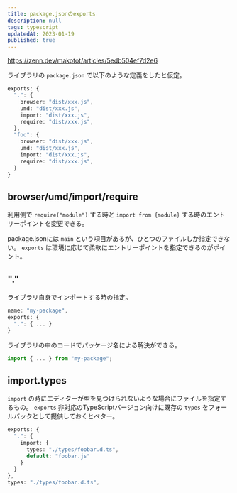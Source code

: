 ```yaml
---
title: package.jsonのexports
description: null
tags: typescript
updatedAt: 2023-01-19
published: true
---
```


https://zenn.dev/makotot/articles/5edb504ef7d2e6

ライブラリの `package.json` で以下のような定義をしたと仮定。

```ts
exports: {
  ".": {
    browser: "dist/xxx.js",
    umd: "dist/xxx.js",
    import: "dist/xxx.js",
    require: "dist/xxx.js",
  },
  "foo": {
    browser: "dist/xxx.js",
    umd: "dist/xxx.js",
    import: "dist/xxx.js",
    require: "dist/xxx.js",
  }
}
```

## browser/umd/import/require

利用側で `require("module")` する時と `import from {module}` する時のエントリーポイントを変更できる。

package.jsonには `main` という項目があるが、ひとつのファイルしか指定できない。
`exports` は環境に応じて柔軟にエントリーポイントを指定できるのがポイント。

## "."

ライブラリ自身でインポートする時の指定。

```ts
name: "my-package",
exports: {
  ".": { ... }
}
```

ライブラリの中のコードでパッケージ名による解決ができる。

```ts
import { ... } from "my-package";
```

## import.types

`import` の時にエディターが型を見つけられないような場合にファイルを指定するもの。
`exports` 非対応のTypeScriptバージョン向けに既存の `types` をフォールバックとして提供しておくとベター。


```ts
exports: {
  ".": {
    import: {
      types: "./types/foobar.d.ts",
      default: "foobar.js"
    }
  }
},
types: "./types/foobar.d.ts",
```
